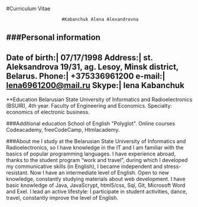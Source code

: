#Curriculum Vitae

                         #Kabanchuk Alena Alexandrovna
###Personal information
----------------------------
**Date of birth:| 07/17/1998**
**Address:| st. Aleksandrova 19/31, ag. Lesoy, Minsk district, Belarus.**
**Phone:| +375336961200**
**e-mail:| lena6961200@mail.ru**
**Skype:| lena Kabanchuk**
-------------------------------
**Education
 Belarusian State University of Informatics and Radioelectronics (BSUIR), 4th year.
Faculty of Engineering and Economics.
Specialty: economics of electronic business.

###Additional education
School of English "Polyglot".
Online courses Codeacademy, freeCodeCamp, Htmlacademy.

###About me
I study at the Belarusian State University of Informatics and Radioelectronics, so I have knowledge in the IT and I am familiar with the basics of popular programming languages. I have experience abroad, thanks to the student program “work and travel”, during which I developed my communicative skills (in English), I became independent and stress-resistant. Now I have an intermediate level of English. Open to new knowledge, constantly studying materials about web development. I have basic knowledge of Java, JavaScrypt, html5/css, Sql, Git, Microsoft Word and Exel.
I lead an active lifestyle: I participate in student activities, dance, travel, constantly improve the level of English.

